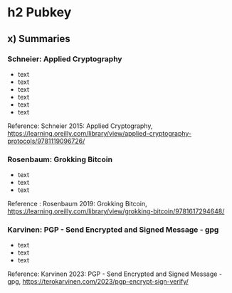 # h2 Pubkey
## x) Summaries
### Schneier: Applied Cryptography
* text
* text
* text
* text
* text
* text

Reference: Schneier 2015: Applied Cryptography, https://learning.oreilly.com/library/view/applied-cryptography-protocols/9781119096726/

### Rosenbaum: Grokking Bitcoin
* text
* text
* text

Reference : Rosenbaum 2019: Grokking Bitcoin, https://learning.oreilly.com/library/view/grokking-bitcoin/9781617294648/

### Karvinen: PGP - Send Encrypted and Signed Message - gpg
* text
* text
* text

Reference: Karvinen 2023: PGP - Send Encrypted and Signed Message - gpg, https://terokarvinen.com/2023/pgp-encrypt-sign-verify/
